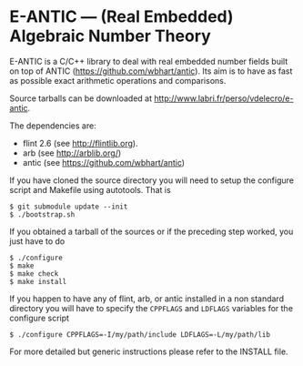 E-ANTIC — (Real Embedded) Algebraic Number Theory
=================================================

E-ANTIC is a C/C++ library to deal with real embedded number fields built on
top of ANTIC (https://github.com/wbhart/antic). Its aim is to have as fast
as possible exact arithmetic operations and comparisons.

Source tarballs can be downloaded at http://www.labri.fr/perso/vdelecro/e-antic.

The dependencies are:

 - flint 2.6 (see http://flintlib.org).
 - arb (see http://arblib.org/)
 - antic (see https://github.com/wbhart/antic)

If you have cloned the source directory you will need to setup the
configure script and Makefile using autotools. That is

    $ git submodule update --init
    $ ./bootstrap.sh

If you obtained a tarball of the sources or if the preceding step
worked, you just have to do

    $ ./configure
    $ make
    $ make check
    $ make install

If you happen to have any of flint, arb, or antic installed in a non standard
directory you will have to specify the `CPPFLAGS` and `LDFLAGS` variables for
the configure script

    $ ./configure CPPFLAGS=-I/my/path/include LDFLAGS=-L/my/path/lib

For more detailed but generic instructions please refer to the INSTALL file.

